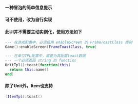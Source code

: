 #### 一种冒泡的简单信息提示

#### 可不使用，改为自行实现

#### 此UI并不需要主动实例化，使用方法如下

```lua
--- 在游戏配置中，必须启用 enableScreen 的 FrameToastClass 类别
Game():enableScreen(FrameToastClass, true)

--- 在单位TPL配置中，需要为其配置toast数据
--- 一个必须返回 string 的 function
UnitTpl():toast(function(this) 
  return this:name() 
end)
```

#### 除了Unit外，Item也支持

```lua
(ItemTpl):toast()
```
